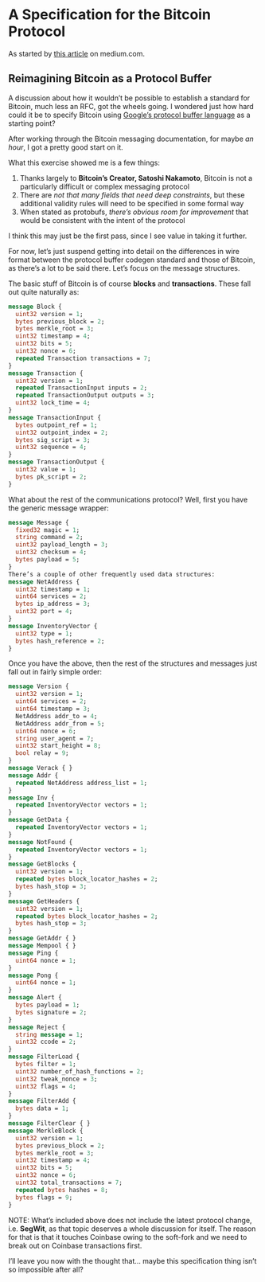 # A Specification for the Bitcoin Protocol

As started by [this article](https://medium.com/@zeptochain/reimagining-bitcoin-as-a-protocol-buffer-2d0https://medium.com/@zeptochain/reimagining-bitcoin-as-a-protocol-buffer-2d0d5d79a3c#.h7k50yzyp0d5d79a3c#.h7k5yzyp0) on medium.com.

## Reimagining Bitcoin as a Protocol Buffer
A discussion about how it wouldn’t be possible to establish a standard for Bitcoin, much less an RFC, got the wheels going. I wondered just how hard could it be to specify Bitcoin using [Google’s protocol buffer language](https://developers.google.com/protocol-buffers/) as a starting point?

After working through the Bitcoin messaging documentation, for maybe _an hour_, I got a pretty good start on it.

What this exercise showed me is a few things:

1. Thanks largely to __Bitcoin’s Creator, Satoshi Nakamoto__, Bitcoin is not a particularly difficult or complex messaging protocol
1. There are _not that many fields that need deep constraints_, but these additional validity rules will need to be specified in some formal way
1. When stated as protobufs, _there’s obvious room for improvement_ that would be consistent with the intent of the protocol

I think this may just be the first pass, since I see value in taking it further.

For now, let’s just suspend getting into detail on the differences in wire format between the protocol buffer codegen standard and those of Bitcoin, as there’s a lot to be said there.
Let’s focus on the message structures.

The basic stuff of Bitcoin is of course __blocks__ and __transactions__. These fall out quite naturally as:
```protobuf
message Block {
  uint32 version = 1;
  bytes previous_block = 2;
  bytes merkle_root = 3;
  uint32 timestamp = 4;
  uint32 bits = 5;
  uint32 nonce = 6;
  repeated Transaction transactions = 7;
}
message Transaction {
  uint32 version = 1;
  repeated TransactionInput inputs = 2;
  repeated TransactionOutput outputs = 3;
  uint32 lock_time = 4;
}
message TransactionInput {
  bytes outpoint_ref = 1;
  uint32 outpoint_index = 2;
  bytes sig_script = 3;
  uint32 sequence = 4;
}
message TransactionOutput {
  uint32 value = 1;
  bytes pk_script = 2;
}
```

What about the rest of the communications protocol? Well, first you have the generic message wrapper:

```protobuf
message Message {
  fixed32 magic = 1;
  string command = 2;
  uint32 payload_length = 3;
  uint32 checksum = 4;
  bytes payload = 5;
}
There’s a couple of other frequently used data structures:
message NetAddress {
  uint32 timestamp = 1;
  uint64 services = 2;
  bytes ip_address = 3;
  uint32 port = 4;
}
message InventoryVector {
  uint32 type = 1;
  bytes hash_reference = 2;
}
```

Once you have the above, then the rest of the structures and messages just fall out in fairly simple order:
```protobuf
message Version {
  uint32 version = 1;
  uint64 services = 2;
  uint64 timestamp = 3;
  NetAddress addr_to = 4;
  NetAddress addr_from = 5;
  uint64 nonce = 6;
  string user_agent = 7;
  uint32 start_height = 8;
  bool relay = 9;
}
message Verack { }
message Addr {
  repeated NetAddress address_list = 1;
}
message Inv {
  repeated InventoryVector vectors = 1;
}
message GetData {
  repeated InventoryVector vectors = 1;
}
message NotFound {
  repeated InventoryVector vectors = 1;
}
message GetBlocks {
  uint32 version = 1;
  repeated bytes block_locator_hashes = 2;
  bytes hash_stop = 3;
}
message GetHeaders {
  uint32 version = 1;
  repeated bytes block_locator_hashes = 2;
  bytes hash_stop = 3;
}
message GetAddr { }
message Mempool { }
message Ping {
  uint64 nonce = 1;
}
message Pong {
  uint64 nonce = 1;
}
message Alert {
  bytes payload = 1;
  bytes signature = 2;
}
message Reject {
  string message = 1;
  uint32 ccode = 2;
}
message FilterLoad {
  bytes filter = 1;
  uint32 number_of_hash_functions = 2;
  uint32 tweak_nonce = 3;
  uint32 flags = 4;
}
message FilterAdd {
  bytes data = 1;
}
message FilterClear { }
message MerkleBlock {
  uint32 version = 1;
  bytes previous_block = 2;
  bytes merkle_root = 3;
  uint32 timestamp = 4;
  uint32 bits = 5;
  uint32 nonce = 6;
  uint32 total_transactions = 7;
  repeated bytes hashes = 8;
  bytes flags = 9;
}
```
NOTE: What’s included above does not include the latest protocol change, i.e. __SegWit__, as that topic deserves a whole discussion for itself. The reason for that is that it touches Coinbase owing to the soft-fork and we need to break out on Coinbase transactions first.

I’ll leave you now with the thought that… maybe this specification thing isn’t so impossible after all?

